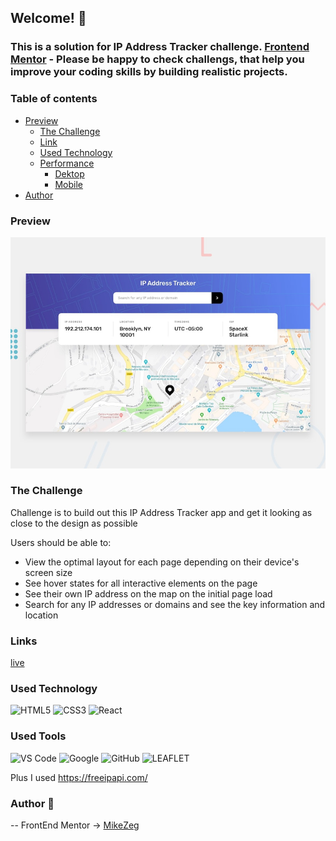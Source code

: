 ## Welcome! 👋
### This is a solution for IP Address Tracker challenge. [Frontend Mentor](https://www.frontendmentor.io) - Please be happy to check challengs, that help you improve your coding skills by building realistic projects. 

### Table of contents

- [Preview](#overview)
    - [The Challenge](#The-challenge)
    - [Link](#Links)
    - [Used Technology](#Used-Technology)
    - [Performance](##Performance)
        - [Dektop](###Desktop)
        - [Mobile](###Mobile)
- [Author](#Author)

### Preview

![Preview](./src/design/desktop-preview.jpg)

### The Challenge

Challenge is to build out this IP Address Tracker app and get it looking as close to the design as possible

Users should be able to:

- View the optimal layout for each page depending on their device's screen size
- See hover states for all interactive elements on the page
- See their own IP address on the map on the initial page load
- Search for any IP addresses or domains and see the key information and location

### Links

[live](https://main--aesthetic-daffodil-26685b.netlify.app/)

### Used Technology

![HTML5](https://img.shields.io/badge/html5-%23E34F26.svg?style=for-the-badge&logo=html5&logoColor=white) ![CSS3](https://img.shields.io/badge/css3-%231572B6.svg?style=for-the-badge&logo=css3&logoColor=white)
![React](https://img.shields.io/badge/react-%2320232a.svg?style=for-the-badge&logo=react&logoColor=%2361DAFB)

### Used Tools
![VS Code](https://img.shields.io/badge/VS%20Code-0078d7.svg?style=for-the-badge&logo=visual-studio-code&logoColor=white) ![Google](https://img.shields.io/badge/google-DA4437?style=for-the-badge&logo=google&logoColor=white) ![GitHub](https://img.shields.io/badge/github-%23121011.svg?style=for-the-badge&logo=github&logoColor=white) ![LEAFLET](https://img.shields.io/badge/Leaflet-199900?style=for-the-badge&logo=Leaflet&logoColor=white) 

Plus I used https://freeipapi.com/ 

<!-- ### Performance -->

  <!-- #### Desktop -->
<!-- ![deskopt-performance](./src/design/desktop.png) -->

  <!-- #### Mobile -->
<!-- ![mobile-performance](./src/design/mobile.png) -->

### Author 🚀
 -- FrontEnd Mentor -> [MikeZeg](https://www.frontendmentor.io/profile/MikeZeg)